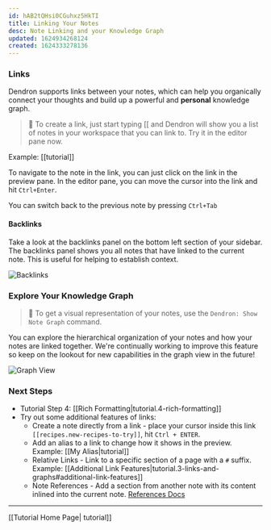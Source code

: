 ```yaml
---
id: hAB2tQHsi0CGuhxz5HkTI
title: Linking Your Notes
desc: Note Linking and your Knowledge Graph
updated: 1624934268124
created: 1624333278136
---
```


### Links

Dendron supports links between your notes, which can help you organically connect your thoughts and build up a powerful and **personal** knowledge graph.

> 🌱 To create a link, just start typing [[ and Dendron will show you a list of notes in your workspace that you can link to. Try it in the editor pane now.

Example: [[tutorial]]

To navigate to the note in the link, you can just click on the link in the preview pane. In the editor pane, you can move the cursor into the link and hit `Ctrl+Enter`.

You can switch back to the previous note by pressing `Ctrl+Tab`

#### Backlinks

Take a look at the backlinks panel on the bottom left section of your sidebar. The backlinks panel shows you all notes that have linked to the current note. This is useful for helping to establish context.

![Backlinks](https://org-dendron-public-assets.s3.amazonaws.com/images/tutorial-backlinks.png)

### Explore Your Knowledge Graph

> 🌱 To get a visual representation of your notes, use the `Dendron: Show Note Graph` command.

You can explore the hierarchical organization of your notes and how your notes are linked together. We're continually working to improve this feature so keep on the lookout for new capabilities in the graph view in the future!

![Graph View](https://org-dendron-public-assets.s3.amazonaws.com/images/tutorial-graph-view.png)

### Next Steps

- Tutorial Step 4: [[Rich Formatting|tutorial.4-rich-formatting]]
- Try out some additional features of links:
  - Create a note directly from a link - place your cursor inside this link `[[recipes.new-recipes-to-try]]`, hit `Ctrl + ENTER`.
  - Add an alias to a link to change how it shows in the preview. Example: [[My Alias|tutorial]]
  - Relative Links - Link to a specific section of a page with a `#` suffix. Example: [[Additional Link Features|tutorial.3-links-and-graphs#additional-link-features]]
  - Note References - Add a section from another note with its content inlined into the current note. [References Docs](https://wiki.dendron.so/notes/f1af56bb-db27-47ae-8406-61a98de6c78c.html#note-reference)

---
[[Tutorial Home Page| tutorial]]
